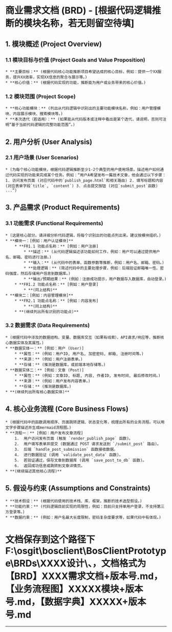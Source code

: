 

# 商业需求文档 (BRD) - [根据代码逻辑推断的模块名称，若无则留空待填]

## 1. 模块概述 (Project Overview)

### 1.1 模块目标与价值 (Project Goals and Value Proposition)
    * **主要目标：** (根据代码核心功能推断项目希望达成的核心目标，例如：提供一个XX服务，提升XX效率，实现XX信息的聚合与展示等。)
    * **核心价值：** (根据代码实现的功能，推断能为用户或业务带来的核心价值。)

### 1.2 模块范围 (Project Scope)
    * **核心功能模块：** (列出从代码逻辑中识别出的主要功能模块名称，例如：用户管理模块、内容展示模块、搜索模块等。)
    * **本次迭代（若适用）：** (如果能从代码版本或注释中看出是某个迭代，请说明，否则可注明“基于当前代码逻辑的完整功能范围”。)

## 2. 用户分析 (User Analysis)

### 2.1 用户场景 (User Scenarios)
    * (为每个核心功能模块，根据代码逻辑推断至少1-2个典型的用户使用场景。描述用户如何通过代码实现的功能来完成某个任务。例如：“用户A希望发布一篇技术文章，他会通过以下步骤：1. 访问发布页面 (对应代码中的`publish_page.html`和相关路由) 2. 填写标题和内容 (对应表单字段`title`, `content`) 3. 点击提交按钮 (对应`submit_post`函数) ...”)

## 3. 产品需求 (Product Requirements)

### 3.1 功能需求 (Functional Requirements)
    * (这是核心部分。请详细分析代码逻辑，将每个识别出的功能点列出来。建议按模块组织。)
    * **模块一：[例如：用户认证模块]**
        * **FR1.1 功能点名称：** [例如：用户注册]
            * **描述：** (从代码逻辑描述该功能如何工作，例如：用户可以通过提供用户名、邮箱、密码进行注册。)
            * **输入：** (从代码中的表单、函数参数等推断，例如：用户名、邮箱、密码。)
            * **处理逻辑：** (简述代码中的主要处理步骤，例如：后端验证邮箱唯一性、密码强度，然后存储用户信息到数据库。)
            * **输出/预期结果：** (例如：注册成功提示，用户数据存入数据库，自动登录。)
        * **FR1.2 功能点名称：** [例如：用户登录]
            * **(同上结构)**
    * **模块二：[例如：内容管理模块]**
        * **FR2.1 功能点名称：** [例如：内容发布]
            * **(同上结构)**
        * **(继续列出所有识别的功能点)**

### 3.2 数据需求 (Data Requirements)
    * (根据代码中涉及的数据结构、变量、数据库交互（如果有线索）、API请求/响应等，推断核心数据实体及其属性。)
    * **数据实体一：** [例如：用户 (User)]
        * **属性：** (例如：用户ID, 用户名, 加密密码, 邮箱, 注册时间等。)
        * **来源：** (例如：用户注册表单。)
        * **存储：** (推测是数据库，或前端本地存储等。)
    * **数据实体二：** [例如：文章 (Post)]
        * **属性：** (例如：文章ID, 标题, 内容, 作者ID, 发布时间, 最后修改时间。)
        * **来源：** (例如：用户发布内容表单。)
        * **存储：** (推测是数据库。)
    * **(继续列出所有核心数据实体)**


## 4. 核心业务流程 (Core Business Flows)
    * (根据代码中的函数调用顺序、页面跳转逻辑、状态变化等，梳理出所有的业务流程。可以用文字步骤描述并生成mermaid流程图。)
    * **流程一：** [例如：用户发布文章流程]
        1.  用户访问发布页面 (触发 `render_publish_page` 函数)。
        2.  用户填写表单并提交 (数据通过 POST 请求发送到 `/submit_post` 路由)。
        3.  后端 `handle_post_submission` 函数接收数据。
        4.  进行数据验证 (调用 `validate_post_data` 函数)。
        5.  若验证通过，保存文章到数据库 (调用 `save_post_to_db` 函数)。
        6.  返回成功信息或跳转到文章详情页。
    * **(继续描述其他核心流程)**

## 5. 假设与约束 (Assumptions and Constraints)
    * **技术假设：** (根据代码使用的技术栈、库、框架，推断的技术选型假设。)
    * **功能约束：** (代码逻辑目前实现的局限性，例如：目前只支持单用户登录，不支持第三方登录等。)
    * **数据约束：** (例如：用户名最大长度限制，密码复杂度要求等，如果代码中有体现。)


# 文档保存到这个路径下F:\osgit\bosclient\BosClientPrototype\BRDs\XXXX设计\、，文档格式为【BRD】XXXX需求文档+版本号.md，【业务流程图】XXXXX模块+版本号.md，【数据字典】XXXXX+版本号.md
---



